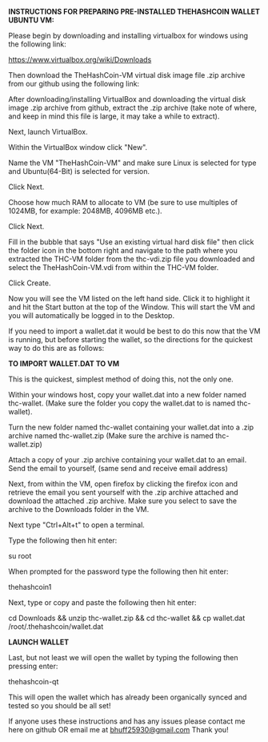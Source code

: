 **INSTRUCTIONS FOR PREPARING PRE-INSTALLED THEHASHCOIN WALLET UBUNTU VM:**

Please begin by downloading and installing virtualbox for windows using the following link:

https://www.virtualbox.org/wiki/Downloads

Then download the TheHashCoin-VM virtual disk image file .zip archive from our github using the following link:



After downloading/installing VirtualBox and downloading the virtual disk image .zip archive from github, extract the .zip archive (take note of where, and keep in mind this file is large, it may take a while to extract).

Next, launch VirtualBox.

Within the VirtualBox window click "New".

Name the VM "TheHashCoin-VM" and make sure Linux is selected for type and Ubuntu(64-Bit) is selected for version.

Click Next.

Choose how much RAM to allocate to VM (be sure to use multiples of 1024MB, for example: 2048MB, 4096MB etc.).

Click Next.

Fill in the bubble that says "Use an existing virtual hard disk file" then click the folder icon in the bottom right and navigate to the path where you extracted the THC-VM folder from the thc-vdi.zip file you downloaded and select the TheHashCoin-VM.vdi from within the THC-VM folder.

Click Create.

Now you will see the VM listed on the left hand side. Click it to highlight it and hit the Start button at the top of the Window. This will start the VM and you will automatically be logged in to the Desktop.

If you need to import a wallet.dat it would be best to do this now that the VM is running, but before starting the wallet, so the directions for the quickest way to do this are as follows:

**TO IMPORT WALLET.DAT TO VM**

This is the quickest, simplest method of doing this, not the only one.

Within your windows host, copy your wallet.dat into a new folder named thc-wallet. (Make sure the folder you copy the wallet.dat to is named thc-wallet).

Turn the new folder named thc-wallet containing your wallet.dat into a .zip archive named thc-wallet.zip (Make sure the archive is named thc-wallet.zip)

Attach a copy of your .zip archive containing your wallet.dat to an email. Send the email to yourself, (same send and receive email address)

Next, from within the VM, open firefox by clicking the firefox icon and retrieve the email you sent yourself with the .zip archive attached and download the attached .zip archive. Make sure you select to save the archive to the Downloads folder in the VM.

Next type "Ctrl+Alt+t" to open a terminal.

Type the following then hit enter:

su root

When prompted for the password type the following then hit enter:

thehashcoin1

Next, type or copy and paste the following then hit enter:

cd Downloads && unzip thc-wallet.zip && cd thc-wallet && cp wallet.dat /root/.thehashcoin/wallet.dat

**LAUNCH WALLET**

Last, but not least we will open the wallet by typing the following then pressing enter:

thehashcoin-qt

This will open the wallet which has already been organically synced and tested so you should be all set! 

If anyone uses these instructions and has any issues please contact me here on github OR email me at bhuff25930@gmail.com Thank you!
